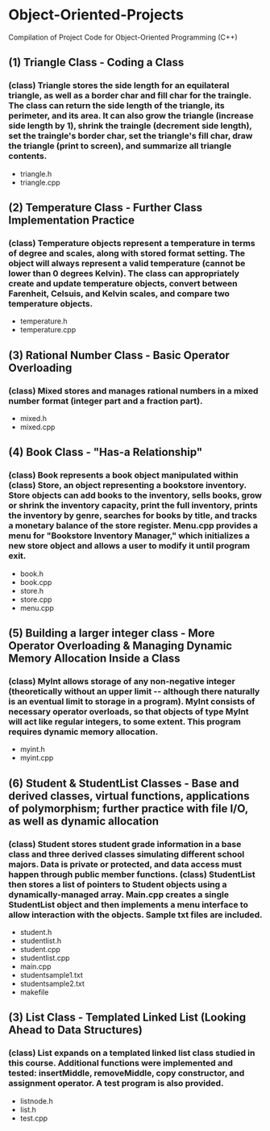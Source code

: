 # Object-Oriented-Projects
Compilation of Project Code for Object-Oriented Programming (C++)

## (1) Triangle Class - Coding a Class
### (class) Triangle stores the side length for an equilateral triangle, as well as a border char and fill char for the traingle. The class can return the side length of the triangle, its perimeter, and its area. It can also grow the triangle (increase side length by 1), shrink the traingle (decrement side length), set the traingle's border char, set the triangle's fill char, draw the triangle (print to screen), and summarize all triangle contents.
- triangle.h
- triangle.cpp

## (2) Temperature Class - Further Class Implementation Practice
### (class) Temperature objects represent a temperature in terms of degree and scales, along with stored format setting. The object will always represent a valid temperature (cannot be lower than 0 degrees Kelvin). The class can appropriately create and update temperature objects, convert between Farenheit, Celsuis, and Kelvin scales, and compare two temperature objects.
- temperature.h
- temperature.cpp

## (3) Rational Number Class - Basic Operator Overloading
### (class) Mixed stores and manages rational numbers in a mixed number format (integer part and a fraction part).
- mixed.h
- mixed.cpp

## (4) Book Class - "Has-a Relationship"
### (class) Book represents a book object manipulated within (class) Store, an object representing a bookstore inventory. Store objects can add books to the inventory, sells books, grow or shrink the inventory capacity, print the full inventory, prints the inventory by genre, searches for books by title, and tracks a monetary balance of the store register. Menu.cpp provides a menu for "Bookstore Inventory Manager," which initializes a new store object and allows a user to modify it until program exit.
- book.h
- book.cpp
- store.h
- store.cpp
- menu.cpp

## (5) Building a larger integer class - More Operator Overloading & Managing Dynamic Memory Allocation Inside a Class
### (class) MyInt allows storage of any non-negative integer (theoretically without an upper limit -- although there naturally is an eventual limit to storage in a program). MyInt consists of necessary operator overloads, so that objects of type MyInt will act like regular integers, to some extent. This program requires dynamic memory allocation.
- myint.h
- myint.cpp

## (6) Student & StudentList Classes - Base and derived classes, virtual functions, applications of polymorphism; further practice with file I/O, as well as dynamic allocation
### (class) Student stores student grade information in a base class and three derived classes simulating different school majors. Data is private or protected, and data access must happen through public member functions. (class) StudentList then stores a list of pointers to Student objects using a dynamically-managed array. Main.cpp creates a single StudentList object and then implements a menu interface to allow interaction with the objects. Sample txt files are included.
- student.h
- studentlist.h
- student.cpp
- studentlist.cpp
- main.cpp
- studentsample1.txt
- studentsample2.txt
- makefile

## (3) List Class - Templated Linked List (Looking Ahead to Data Structures)
### (class) List expands on a templated linked list class studied in this course. Additional functions were implemented and tested: insertMiddle, removeMiddle, copy constructor, and assignment operator. A test program is also provided.
- listnode.h
- list.h
- test.cpp

